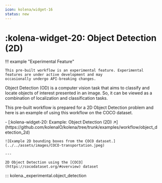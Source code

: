 ```yaml
---
icon: kolena/widget-16
status: new
---
```


# :kolena-widget-20: Object Detection (2D)

!!! example "Experimental Feature"

    This pre-built workflow is an experimental feature. Experimental features are under active development and may
    occasionally undergo API-breaking changes.

Object Detection (OD) is a computer vision task that aims to classify and locate objects of interest presented in an
image. So, it can be viewed as a combination of localization and classification tasks.

This pre-built workflow is prepared for a 2D Object Detection problem and here is an example of using this workflow
on the COCO dataset.

<div class="grid cards" markdown>
- [:kolena-widget-20: Example: Object Detection (2D) ↗](https://github.com/kolenaIO/kolena/tree/trunk/examples/workflow/object_detection_2d)

    ![Example 2D bounding boxes from the COCO dataset.](../../assets/images/COCO-transportation.jpeg)

    ---

    2D Object Detection using the [COCO](https://cocodataset.org/#overview) dataset
</div>

::: kolena._experimental.object_detection
